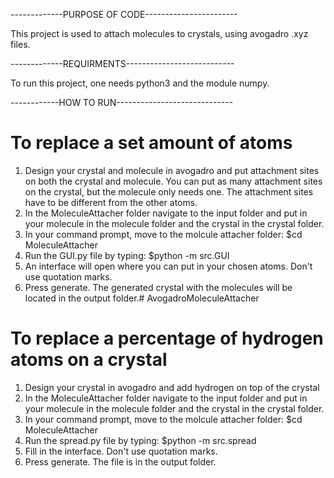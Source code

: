 -------------PURPOSE OF CODE-----------------------

This project is used to attach molecules to crystals, using avogadro .xyz files.

-------------REQUIRMENTS---------------------------

To run this project, one needs python3 and the module numpy.

------------HOW TO RUN-----------------------------

# To replace a set amount of atoms
1. Design your crystal and molecule in avogadro and put attachment sites on both the crystal and molecule.
You can put as many attachment sites on the crystal, but the molecule only needs one.
The attachment sites have to be different from the other atoms.
2. In the MoleculeAttacher folder navigate to the input folder and put in your molecule in the molecule folder
and the crystal in the crystal folder.
3. In your command prompt, move to the molcule attacher folder:
$cd MoleculeAttacher
4. Run the GUI.py file by typing:
$python -m src.GUI
5. An interface will open where you can put in your chosen atoms. Don't use quotation marks.
6. Press generate. The generated crystal with the molecules will be located in the output folder.# AvogadroMoleculeAttacher

# To replace a percentage of hydrogen atoms on a crystal
1. Design your crystal in avogadro and add hydrogen on top of the crystal
2. In the MoleculeAttacher folder navigate to the input folder and put in your molecule in the molecule folder
and the crystal in the crystal folder.
3. In your command prompt, move to the molcule attacher folder:
$cd MoleculeAttacher
4. Run the spread.py file by typing:
$python -m src.spread
5. Fill in the interface. Don't use quotation marks.
6. Press generate. The file is in the output folder.
